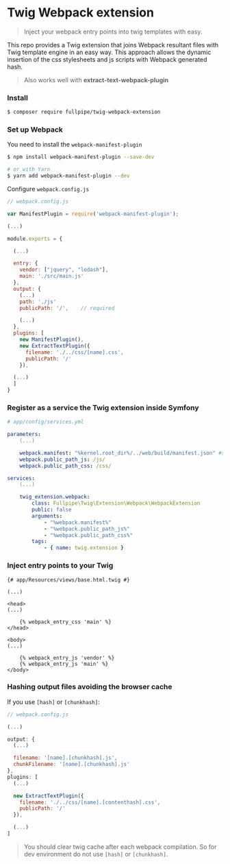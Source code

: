# Twig Webpack extension
> Inject your webpack entry points into twig templates with easy.

This repo provides a Twig extension that joins Webpack resultant files with Twig template engine in an easy way.
This approach allows the dynamic insertion of the css stylesheets and js scripts with Webpack generated hash.
>Also works well with **extract-text-webpack-plugin**

### Install
```bash
$ composer require fullpipe/twig-webpack-extension
```

### Set up Webpack
You need to install the `webpack-manifest-plugin`
```bash
$ npm install webpack-manifest-plugin --save-dev

# or with Yarn
$ yarn add webpack-manifest-plugin --dev
```

Configure `webpack.config.js`
```js
// webpack.config.js

var ManifestPlugin = require('webpack-manifest-plugin');

(...)

module.exports = {

  (...)

  entry: {
    vendor: ["jquery", "lodash"],
    main: './src/main.js'
  },
  output: {
    (...)
    path: './js'
    publicPath: '/',    // required

    (...)
  },
  plugins: [
    new ManifestPlugin(),
    new ExtractTextPlugin({
      filename: './../css/[name].css',
      publicPath: '/'
    }),

  (...)
  ]
}
```

### Register as a service the Twig extension inside Symfony
```yaml
# app/config/services.yml

parameters:
    (...)

    webpack.manifest: "%kernel.root_dir%/../web/build/manifest.json" #should be absolute
    webpack.public_path_js: /js/
    webpack.public_path_css: /css/

services:
    (...)

    twig_extension.webpack:
        class: Fullpipe\Twig\Extension\Webpack\WebpackExtension
        public: false
        arguments:
            - "%webpack.manifest%"
            - "%webpack.public_path_js%"
            - "%webpack.public_path_css%"
        tags:
            - { name: twig.extension }
```

### Inject entry points to your Twig
```twig
{# app/Resources/views/base.html.twig #}

(...)

<head>
(...)

    {% webpack_entry_css 'main' %}
</head>

<body>
(...)

    {% webpack_entry_js 'vendor' %}
    {% webpack_entry_js 'main' %}
</body>
```

### Hashing output files avoiding the browser cache
If you use `[hash]` or `[chunkhash]`:
```js
// webpack.config.js

(...)

output: {
  (...)

  filename: '[name].[chunkhash].js',
  chunkFilename: '[name].[chunkhash].js'
},
plugins: [
  (...)

  new ExtractTextPlugin({
    filename: './../css/[name].[contenthash].css',
    publicPath: '/'
  }),

  (...)
]
```
>You should clear twig cache after each webpack compilation. So for dev environment do not use `[hash]` or `[chunkhash]`.
